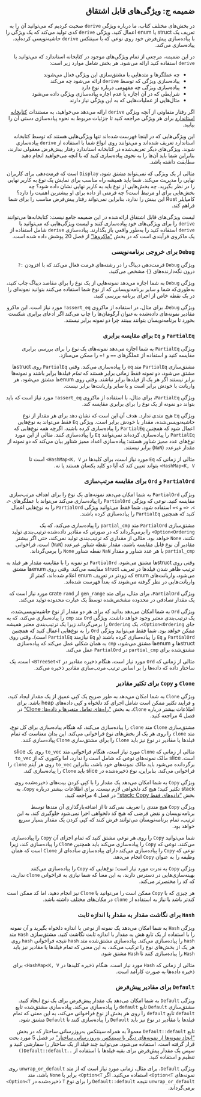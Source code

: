 <div dir="rtl">

## ضمیمه ج: ویژگی‌های قابل اشتقاق

در بخش‌های مختلف کتاب، ما درباره ویژگی `derive` صحبت کردیم که می‌توانید آن را به تعریف یک struct یا enum اعمال کنید. ویژگی `derive` کدی تولید می‌کند که یک ویژگی را با پیاده‌سازی پیش‌فرض خود روی نوعی که با سینتکس `derive` حاشیه‌نویسی کرده‌اید، پیاده‌سازی می‌کند.

در این ضمیمه، مرجعی از تمام ویژگی‌های موجود در کتابخانه استاندارد که می‌توانید با `derive` استفاده کنید ارائه می‌شود. هر بخش شامل موارد زیر است:

- چه عملگرها و متدهایی با مشتق‌سازی این ویژگی فعال می‌شوند
- پیاده‌سازی ویژگی که توسط `derive` ارائه می‌شود چه می‌کند
- پیاده‌سازی ویژگی چه مفهومی درباره نوع دارد
- شرایطی که در آن اجازه یا عدم اجازه پیاده‌سازی ویژگی داده می‌شود
- مثال‌هایی از عملیات‌هایی که به این ویژگی نیاز دارند

اگر رفتار متفاوتی از آنچه ویژگی `derive` ارائه می‌دهد می‌خواهید، به مستندات [کتابخانه استاندارد](../std/index.html)<!-- ignore --> برای هر ویژگی مراجعه کنید تا جزئیات مربوط به نحوه پیاده‌سازی دستی آن را بیابید.

این ویژگی‌هایی که در اینجا فهرست شده‌اند تنها ویژگی‌هایی هستند که توسط کتابخانه استاندارد تعریف شده‌اند و می‌توانند روی انواع شما با استفاده از `derive` پیاده‌سازی شوند. ویژگی‌های دیگر تعریف‌شده در کتابخانه استاندارد رفتار پیش‌فرض معقولی ندارند، بنابراین شما باید آن‌ها را به نحوی پیاده‌سازی کنید که با آنچه می‌خواهید انجام دهید مطابقت داشته باشد.

مثالی از یک ویژگی که نمی‌تواند مشتق شود، `Display` است که فرمت‌دهی برای کاربران نهایی را مدیریت می‌کند. شما باید همیشه راه مناسب برای نمایش یک نوع به کاربر نهایی را در نظر بگیرید. چه بخش‌هایی از نوع باید به کاربر نهایی نشان داده شود؟ چه بخش‌هایی برای او مرتبط است؟ چه فرمتی از داده برای او بیشترین اهمیت را دارد؟ کامپایلر Rust این بینش را ندارد، بنابراین نمی‌تواند رفتار پیش‌فرض مناسب را برای شما فراهم کند.

لیست ویژگی‌های قابل اشتقاق ارائه‌شده در این ضمیمه جامع نیست: کتابخانه‌ها می‌توانند `derive` را برای ویژگی‌های خود پیاده‌سازی کنند و لیست ویژگی‌هایی که می‌توانید با `derive` استفاده کنید را به‌طور واقعی باز بگذارند. پیاده‌سازی `derive` شامل استفاده از یک ماکروی فرآیندی است که در بخش [“ماکروها”][macros]<!-- ignore --> از فصل 20 پوشش داده شده است.

### `Debug` برای خروجی برنامه‌نویسی

ویژگی `Debug` فرمت‌دهی دیباگ را در رشته‌های فرمت فعال می‌کند که با افزودن `:?` درون نگه‌دارنده‌های `{}` مشخص می‌کنید.

ویژگی `Debug` به شما اجازه می‌دهد نمونه‌هایی از یک نوع را برای مقاصد دیباگ چاپ کنید، به‌طوری‌که شما و سایر برنامه‌نویسانی که از نوع شما استفاده می‌کنند بتوانید نمونه‌ای را در یک نقطه خاص از اجرای برنامه بررسی کنید.

ویژگی `Debug`، برای مثال، در استفاده از ماکروی `assert_eq!` مورد نیاز است. این ماکرو مقادیر نمونه‌های داده‌شده به‌عنوان آرگومان‌ها را چاپ می‌کند اگر ادعای برابری شکست بخورد تا برنامه‌نویسان بتوانند ببینند چرا دو نمونه برابر نیستند.

### `PartialEq` و `Eq` برای مقایسه برابری

ویژگی `PartialEq` به شما اجازه می‌دهد نمونه‌های یک نوع را برای بررسی برابری مقایسه کنید و استفاده از عملگرهای `==` و `!=` را ممکن می‌سازد.

مشتق‌سازی `PartialEq` متد `eq` را پیاده‌سازی می‌کند. وقتی `PartialEq` روی struct‌ها مشتق می‌شود، دو نمونه فقط زمانی برابر هستند که _تمام_ فیلدها برابر باشند و نمونه‌ها برابر نیستند اگر هر یک از فیلدها برابر نباشند. وقتی روی enum‌ها مشتق می‌شود، هر واریانت با خودش برابر است و با سایر واریانت‌ها برابر نیست.

ویژگی `PartialEq`، برای مثال، با استفاده از ماکروی `assert_eq!` مورد نیاز است که باید بتواند دو نمونه از یک نوع را برای برابری مقایسه کند.

ویژگی `Eq` هیچ متدی ندارد. هدف آن این است که نشان دهد برای هر مقدار از نوع حاشیه‌نویسی‌شده، مقدار با خودش برابر است. ویژگی `Eq` فقط می‌تواند به نوع‌هایی اعمال شود که همچنین `PartialEq` را پیاده‌سازی کرده باشند، اگرچه همه نوع‌هایی که `PartialEq` را پیاده‌سازی کرده‌اند نمی‌توانند `Eq` را پیاده‌سازی کنند. مثالی از این مورد نوع‌های عدد ممیز شناور هستند: پیاده‌سازی اعداد ممیز شناور بیان می‌کند که دو نمونه از مقدار غیرعدد (`NaN`) برابر نیستند.

مثالی از زمانی که `Eq` مورد نیاز است، برای کلیدها در `HashMap<K, V>` است تا `HashMap<K, V>` بتواند تعیین کند که آیا دو کلید یکسان هستند یا نه.


### `PartialOrd` و `Ord` برای مقایسه مرتب‌سازی

ویژگی `PartialOrd` به شما امکان می‌دهد نمونه‌های یک نوع را برای اهداف مرتب‌سازی مقایسه کنید. نوعی که ویژگی `PartialOrd` را پیاده‌سازی می‌کند می‌تواند با عملگرهای `<`، `>`، `<=` و `>=` استفاده شود. شما فقط می‌توانید ویژگی `PartialOrd` را به نوع‌هایی اعمال کنید که همچنین `PartialEq` را پیاده‌سازی کرده باشند.

مشتق‌سازی `PartialOrd` متد `partial_cmp` را پیاده‌سازی می‌کند، که یک `Option<Ordering>` را برمی‌گرداند که در صورتی که مقادیر داده‌شده ترتیب‌بندی تولید نکنند، `None` خواهد بود. مثالی از مقداری که ترتیب‌بندی تولید نمی‌کند، حتی اگر بیشتر مقادیر آن نوع قابل مقایسه باشند، مقدار نقطه شناور غیرعدد (`NaN`) است. فراخوانی `partial_cmp` با هر عدد شناور و مقدار `NaN` نقطه شناور `None` را برمی‌گرداند.

وقتی روی struct‌ها مشتق می‌شود، `PartialOrd` دو نمونه را با مقایسه مقدار هر فیلد به ترتیب ظاهر شدن فیلدها در تعریف struct مقایسه می‌کند. وقتی روی enum‌ها مشتق می‌شود، واریانت‌های enum که زودتر در تعریف enum اعلام شده‌اند، کمتر از واریانت‌هایی در نظر گرفته می‌شوند که بعداً فهرست شده‌اند.

ویژگی `PartialOrd`، برای مثال، برای متد `gen_range` از crate `rand` مورد نیاز است که یک مقدار تصادفی در محدوده مشخص‌شده توسط یک عبارت محدوده تولید می‌کند.

ویژگی `Ord` به شما امکان می‌دهد بدانید که برای هر دو مقدار از نوع حاشیه‌نویسی‌شده، یک ترتیب‌بندی معتبر وجود خواهد داشت. ویژگی `Ord` متد `cmp` را پیاده‌سازی می‌کند، که به جای `Option<Ordering>`، یک `Ordering` را برمی‌گرداند زیرا یک ترتیب‌بندی معتبر همیشه ممکن خواهد بود. شما فقط می‌توانید ویژگی `Ord` را به نوع‌هایی اعمال کنید که همچنین `PartialOrd` و `Eq` را پیاده‌سازی کرده باشند (و `Eq` نیازمند `PartialEq` است). وقتی روی struct‌ها و enum‌ها مشتق می‌شود، `cmp` به همان شکلی عمل می‌کند که پیاده‌سازی مشتق‌شده برای `partial_cmp` در `PartialOrd` عمل می‌کند.

مثالی از زمانی که `Ord` مورد نیاز است، هنگام ذخیره مقادیر در `BTreeSet<T>` است، یک ساختار داده که داده‌ها را بر اساس ترتیب مرتب‌سازی مقادیر ذخیره می‌کند.

### `Clone` و `Copy` برای تکثیر مقادیر

ویژگی `Clone` به شما امکان می‌دهد به طور صریح یک کپی عمیق از یک مقدار ایجاد کنید، و فرایند تکثیر ممکن است شامل اجرای کد دلخواه و کپی داده‌های heap باشد. برای اطلاعات بیشتر درباره `Clone`، به بخش [“راه‌های تعامل متغیرها و داده‌ها: Clone”][ways-variables-and-data-interact-clone]<!-- ignore --> در فصل 4 مراجعه کنید.

مشتق‌سازی `Clone` متد `clone` را پیاده‌سازی می‌کند، که هنگام پیاده‌سازی برای کل نوع، متد `clone` را روی هر یک از بخش‌های نوع فراخوانی می‌کند. این بدان معناست که تمام فیلدها یا مقادیر در نوع نیز باید `Clone` را برای مشتق‌سازی `Clone` پیاده‌سازی کنند.

مثالی از زمانی که `Clone` مورد نیاز است، هنگام فراخوانی متد `to_vec` روی یک slice است. slice مالک نمونه‌های نوعی که شامل است را ندارد، اما وکتوری که از `to_vec` برگردانده می‌شود باید مالک نمونه‌های خود باشد، بنابراین `to_vec` روی هر آیتم `clone` را فراخوانی می‌کند. بنابراین، نوع ذخیره‌شده در slice باید `Clone` را پیاده‌سازی کند.

ویژگی `Copy` به شما امکان می‌دهد یک مقدار را با کپی کردن بیت‌های ذخیره‌شده روی stack تکثیر کنید؛ هیچ کد دلخواهی لازم نیست. برای اطلاعات بیشتر درباره `Copy`، به بخش [“داده‌های فقط stack: Copy”][stack-only-data-copy]<!-- ignore --> در فصل 4 مراجعه کنید.

ویژگی `Copy` هیچ متدی را تعریف نمی‌کند تا از اضافه‌بارگذاری آن متدها توسط برنامه‌نویسان و نقض فرضی که هیچ کد دلخواهی اجرا نمی‌شود جلوگیری کند. به این ترتیب، تمام برنامه‌نویسان می‌توانند فرض کنند که کپی کردن یک مقدار بسیار سریع خواهد بود.

شما می‌توانید `Copy` را روی هر نوعی مشتق کنید که تمام اجزای آن `Copy` را پیاده‌سازی می‌کنند. نوعی که `Copy` را پیاده‌سازی می‌کند باید همچنین `Clone` را پیاده‌سازی کند، زیرا نوعی که `Copy` را پیاده‌سازی می‌کند دارای پیاده‌سازی ساده‌ای از `Clone` است که همان وظیفه را به عنوان `Copy` انجام می‌دهد.

ویژگی `Copy` به ندرت مورد نیاز است؛ نوع‌هایی که `Copy` را پیاده‌سازی می‌کنند بهینه‌سازی‌هایی در دسترس دارند، به این معنا که شما نیازی به فراخوانی `clone` ندارید، که کد را مختصرتر می‌کند.

هر چیزی که با `Copy` ممکن است را می‌توانید با `Clone` نیز انجام دهید، اما کد ممکن است کندتر باشد یا نیاز به استفاده از `clone` در مکان‌های مختلف داشته باشد.


### `Hash` برای نگاشت مقدار به مقدار با اندازه ثابت

ویژگی `Hash` به شما امکان می‌دهد یک نمونه از نوعی با اندازه دلخواه بگیرید و آن نمونه را با استفاده از یک تابع هش به مقدار با اندازه ثابت نگاشت کنید. مشتق‌سازی `Hash` متد `hash` را پیاده‌سازی می‌کند. پیاده‌سازی مشتق‌شده متد `hash` نتیجه فراخوانی `hash` روی هر یک از بخش‌های نوع را ترکیب می‌کند، به این معنی که تمام فیلدها یا مقادیر نیز باید `Hash` را پیاده‌سازی کنند تا `Hash` مشتق شود.

مثالی از زمانی که `Hash` مورد نیاز است، هنگام ذخیره کلیدها در `HashMap<K, V>` برای ذخیره داده‌ها به صورت کارآمد است.

### `Default` برای مقادیر پیش‌فرض

ویژگی `Default` به شما امکان می‌دهد یک مقدار پیش‌فرض برای یک نوع ایجاد کنید. مشتق‌سازی `Default` تابع `default` را پیاده‌سازی می‌کند. پیاده‌سازی مشتق‌شده تابع `default` تابع `default` را روی هر بخش از نوع فراخوانی می‌کند، به این معنی که تمام فیلدها یا مقادیر در نوع نیز باید `Default` را پیاده‌سازی کنند تا `Default` مشتق شود.

تابع `Default::default` معمولاً به همراه سینتکس به‌روزرسانی ساختار که در بخش [“ایجاد نمونه‌ها از نمونه‌های دیگر با سینتکس به‌روزرسانی ساختار”][creating-instances-from-other-instances-with-struct-update-syntax]<!-- ignore --> در فصل 5 مورد بحث قرار گرفته است، استفاده می‌شود. می‌توانید چند فیلد از یک ساختار را سفارشی کنید و سپس یک مقدار پیش‌فرض برای بقیه فیلدها با استفاده از `..Default::default()` تنظیم و استفاده کنید.

ویژگی `Default`، برای مثال، زمانی مورد نیاز است که از متد `unwrap_or_default` روی نمونه‌های `Option<T>` استفاده می‌کنید. اگر `Option<T>` برابر با `None` باشد، متد `unwrap_or_default` نتیجه `Default::default` را برای نوع `T` ذخیره‌شده در `Option<T>` برمی‌گرداند.

[creating-instances-from-other-instances-with-struct-update-syntax]: ch05-01-defining-structs.html#creating-instances-from-other-instances-with-struct-update-syntax
[stack-only-data-copy]: ch04-01-what-is-ownership.html#stack-only-data-copy
[ways-variables-and-data-interact-clone]: ch04-01-what-is-ownership.html#ways-variables-and-data-interact-clone
[macros]: ch20-06-macros.html#macros

</div>
